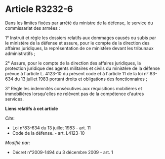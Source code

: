 # Article R3232-6

Dans les limites fixées par arrêté du ministre de la défense, le service du commissariat des armées : 

1° Instruit et règle les dossiers relatifs aux dommages causés ou subis par le ministère de la défense et assure, pour le
compte de la direction des affaires juridiques, la représentation de ce ministère devant les tribunaux administratifs ; 

2° Assure, pour le compte de la direction des affaires juridiques, la protection juridique des agents militaires et civils du
ministère de la défense prévue à l'article L. 4123-10 du présent code et à l'article 11 de la loi n° 83-634 du 13 juillet
1983 portant droits et obligations des fonctionnaires ; 

3° Règle les indemnités consécutives aux réquisitions mobilières et immobilières lorsqu'elles ne relèvent pas de la
compétence d'autres services.

**Liens relatifs à cet article**

_Cite_:

  - Loi n°83-634 du 13 juillet 1983 - art. 11
  - Code de la défense. - art. L4123-10

_Modifié par_:

  - Décret n°2009-1494 du 3 décembre 2009 - art. 1
